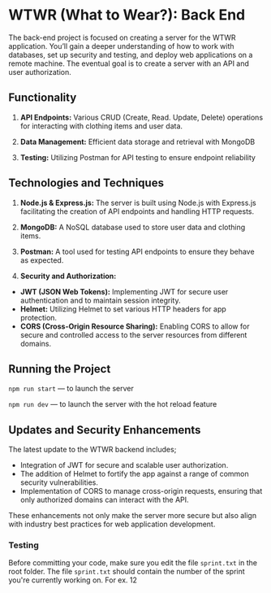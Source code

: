 # WTWR (What to Wear?): Back End
The back-end project is focused on creating a server for the WTWR application. You’ll gain a deeper understanding of how to work with databases, set up security and testing, and deploy web applications on a remote machine. The eventual goal is to create a server with an API and user authorization.

## Functionality
1. **API Endpoints:** Various CRUD (Create, Read. Update, Delete) operations for interacting with clothing items and user data.

2. **Data Management:** Efficient data storage and retrieval with MongoDB

3. **Testing:** Utilizing Postman for API testing to ensure endpoint reliability

## Technologies and Techniques
1. **Node.js & Express.js:** The server is built using Node.js with Express.js facilitating the creation of API endpoints and handling HTTP requests.

2. **MongoDB:** A NoSQL database used to store user data and clothing items.

3. **Postman:** A tool used for testing API endpoints to ensure they behave as expected.

4. **Security and Authorization:**
  - **JWT (JSON Web Tokens):** Implementing JWT for secure user authentication and to maintain session integrity.
  - **Helmet:**  Utilizing Helmet to set various HTTP headers for app protection.
  - **CORS (Cross-Origin Resource Sharing):** Enabling CORS to allow for secure and controlled access to the server resources from different domains.


## Running the Project
`npm run start` — to launch the server 

`npm run dev` — to launch the server with the hot reload feature

## Updates and Security Enhancements
The latest update to the WTWR backend includes;

- Integration of JWT for secure and scalable user authorization.
- The addition of Helmet to fortify the app against a range of common security vulnerabilities.
- Implementation of CORS to manage cross-origin requests, ensuring that only authorized domains can interact with the API.

These enhancements not only make the server more secure but also align with industry best practices for web application development.

### Testing
Before committing your code, make sure you edit the file `sprint.txt` in the root folder. The file `sprint.txt` should contain the number of the sprint you're currently working on. For ex. 12
